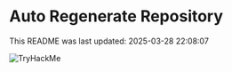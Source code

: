 # Auto Regenerate Repository

This README was last updated: 2025-03-28 22:08:07

 ![TryHackMe](https://tryhackme.com/badge/533634)